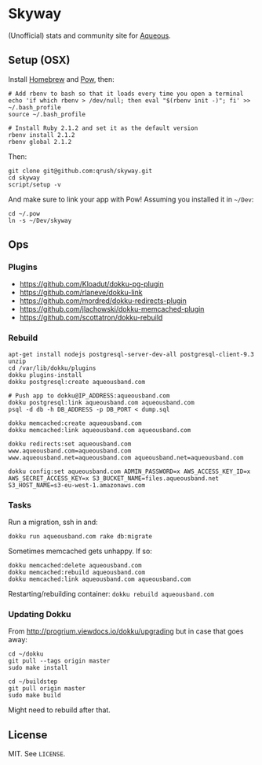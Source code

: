 # Skyway

(Unofficial) stats and community site for [Aqueous](http://www.aqueousband.com/).

## Setup (OSX)

Install [Homebrew](http://brew.sh/) and [Pow](http://pow.cx), then:

``` shell
# Add rbenv to bash so that it loads every time you open a terminal
echo 'if which rbenv > /dev/null; then eval "$(rbenv init -)"; fi' >> ~/.bash_profile
source ~/.bash_profile

# Install Ruby 2.1.2 and set it as the default version
rbenv install 2.1.2
rbenv global 2.1.2
```

Then:

``` shell
git clone git@github.com:qrush/skyway.git
cd skyway
script/setup -v
```

And make sure to link your app with Pow! Assuming you installed it in `~/Dev`:

``` shell
cd ~/.pow
ln -s ~/Dev/skyway
```

## Ops

### Plugins

* https://github.com/Kloadut/dokku-pg-plugin
* https://github.com/rlaneve/dokku-link
* https://github.com/mordred/dokku-redirects-plugin
* https://github.com/jlachowski/dokku-memcached-plugin
* https://github.com/scottatron/dokku-rebuild

### Rebuild

```
apt-get install nodejs postgresql-server-dev-all postgresql-client-9.3 unzip
cd /var/lib/dokku/plugins
dokku plugins-install
dokku postgresql:create aqueousband.com

# Push app to dokku@IP_ADDRESS:aqueousband.com
dokku postgresql:link aqueousband.com aqueousband.com
psql -d db -h DB_ADDRESS -p DB_PORT < dump.sql

dokku memcached:create aqueousband.com
dokku memcached:link aqueousband.com aqueousband.com

dokku redirects:set aqueousband.com www.aqueousband.com=aqueousband.com www.aqueousband.net=aqueousband.com aqueousband.net=aqueousband.com

dokku config:set aqueousband.com ADMIN_PASSWORD=x AWS_ACCESS_KEY_ID=x AWS_SECRET_ACCESS_KEY=x S3_BUCKET_NAME=files.aqueousband.net S3_HOST_NAME=s3-eu-west-1.amazonaws.com
```

### Tasks

Run a migration, ssh in and:

```
dokku run aqueousband.com rake db:migrate
```

Sometimes memcached gets unhappy. If so:

```
dokku memcached:delete aqueousband.com
dokku memcached:rebuild aqueousband.com
dokku memcached:link aqueousband.com aqueousband.com
```

Restarting/rebuilding container: `dokku rebuild aqueousband.com`

### Updating Dokku

From http://progrium.viewdocs.io/dokku/upgrading but in case that goes away:

```
cd ~/dokku
git pull --tags origin master
sudo make install

cd ~/buildstep
git pull origin master
sudo make build
```

Might need to rebuild after that.

## License

MIT. See `LICENSE`.
